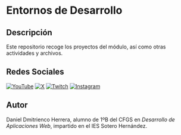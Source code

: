 # Entornos de Desarrollo

## Descripción

Este repositorio recoge los proyectos del módulo, así como otras actividades y archivos.

## Redes Sociales

[![YouTube](https://img.shields.io/badge/YouTube-FF2300?style=for-the-badge&logo=youtube&logoColor=white)](https://www.youtube.com/@DanielDH179)
[![X](https://img.shields.io/badge/X-000000?style=for-the-badge&logo=X&logoColor=white)](https://twitter.com/DanielDH179)
[![Twitch](https://img.shields.io/badge/Twitch-9146FF?style=for-the-badge&logo=Twitch&logoColor=white)](https://www.twitch.tv/danieldh179)
[![Instagram](https://img.shields.io/badge/Instagram-E4405F?style=for-the-badge&logo=instagram&logoColor=white)](https://www.instagram.com/danieldh179)

## Autor

Daniel Dmitrienco Herrera, alumno de 1ºB del CFGS en *Desarrollo de Aplicaciones Web*, impartido en el IES Sotero Hernández.
